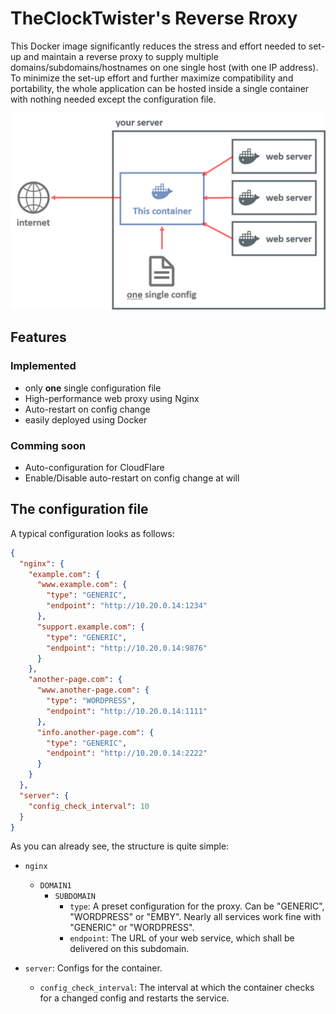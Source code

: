 # TheClockTwister's Reverse Rroxy

This Docker image significantly reduces the stress and effort needed to set-up
and maintain a reverse proxy to supply multiple domains/subdomains/hostnames 
on one single host (with one IP address). To minimize the set-up effort and 
further maximize compatibility and portability, the whole application can be 
hosted inside a single container with nothing needed except the configuration file.

![Deployment image](picture.png)


## Features

### Implemented
- only __one__ single configuration file
- High-performance web proxy using Nginx
- Auto-restart on config change
- easily deployed using Docker

### Comming soon
- Auto-configuration for CloudFlare
- Enable/Disable auto-restart on config change at will


## The configuration file
A typical configuration looks as follows:
```json
{
  "nginx": {
    "example.com": {
      "www.example.com": {
        "type": "GENERIC",
        "endpoint": "http://10.20.0.14:1234"
      },
      "support.example.com": {
        "type": "GENERIC",
        "endpoint": "http://10.20.0.14:9876"
      }
    },
    "another-page.com": {
      "www.another-page.com": {
        "type": "WORDPRESS",
        "endpoint": "http://10.20.0.14:1111"
      },
      "info.another-page.com": {
        "type": "GENERIC",
        "endpoint": "http://10.20.0.14:2222"
      }
    }
  },
  "server": {
    "config_check_interval": 10
  }
}
```
As you can already see, the structure is quite simple:
- `nginx`
  - `DOMAIN1`
    - `SUBDOMAIN`
      - `type`: A preset configuration for the proxy. Can be "GENERIC", "WORDPRESS" or "EMBY". Nearly all services work fine with "GENERIC" or "WORDPRESS".
      - `endpoint`: The URL of your web service, which shall be delivered on this subdomain.

- `server`: Configs for the container.
  - `config_check_interval`: The interval at which the container checks for a changed config and restarts the service. 
